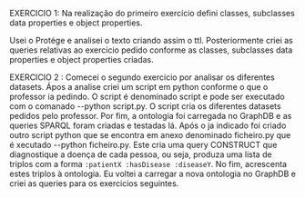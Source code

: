 EXERCICIO 1:
Na realização do primeiro exercício defini classes, subclasses data properties e object properties. 

Usei o Protége e analisei o texto criando assim o ttl. Posteriormente criei as queries relativas ao exercicio pedido conforme as classes, subclasses data properties e object properties criadas. 

EXERCICIO 2 : 
Comecei o segundo exercicio por analisar os diferentes datasets. 
Ápos a analise criei um script em python conforme o que o professor ia pedindo. O script é denominado script e pode ser executado com o comanado --python script.py. O script cria os diferentes datasets pedidos pelo professor. 
Por fim, a ontologia foi carregada no GraphDB e as queries SPARQL foram criadas e testadas lá. Após o ja indicado foi criado outro script python que se encontra em anexo denominado ficheiro.py que é xecutado --python ficheiro.py. Este cria uma query CONSTRUCT que diagnostique a doença de cada pessoa, ou seja, produza uma lista de triplos com a forma `:patientX :hasDisease :diseaseY`. No fim, acrescenta estes triplos à ontologia. Eu voltei a carregar a nova ontologia no GraphDB e criei as queries para os exercicios seguintes.